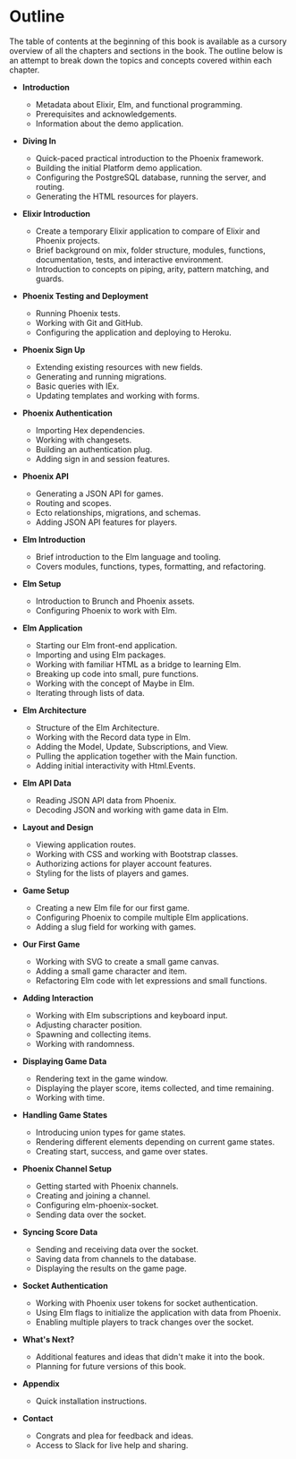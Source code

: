 # Outline

The table of contents at the beginning of this book is available as a cursory
overview of all the chapters and sections in the book. The outline below is an
attempt to break down the topics and concepts covered within each chapter.

- **Introduction**
  - Metadata about Elixir, Elm, and functional programming.
  - Prerequisites and acknowledgements.
  - Information about the demo application.

- **Diving In**
  - Quick-paced practical introduction to the Phoenix framework.
  - Building the initial Platform demo application.
  - Configuring the PostgreSQL database, running the server, and routing.
  - Generating the HTML resources for players.

- **Elixir Introduction**
  - Create a temporary Elixir application to compare of Elixir and Phoenix
    projects.
  - Brief background on mix, folder structure, modules, functions,
    documentation, tests, and interactive environment.
  - Introduction to concepts on piping, arity, pattern matching, and guards.

- **Phoenix Testing and Deployment**
  - Running Phoenix tests.
  - Working with Git and GitHub.
  - Configuring the application and deploying to Heroku.

- **Phoenix Sign Up**
  - Extending existing resources with new fields.
  - Generating and running migrations.
  - Basic queries with IEx.
  - Updating templates and working with forms.

- **Phoenix Authentication**
  - Importing Hex dependencies.
  - Working with changesets.
  - Building an authentication plug.
  - Adding sign in and session features.

- **Phoenix API**
  - Generating a JSON API for games.
  - Routing and scopes.
  - Ecto relationships, migrations, and schemas.
  - Adding JSON API features for players.

- **Elm Introduction**
  - Brief introduction to the Elm language and tooling.
  - Covers modules, functions, types, formatting, and refactoring.

- **Elm Setup**
  - Introduction to Brunch and Phoenix assets.
  - Configuring Phoenix to work with Elm.

- **Elm Application**
  - Starting our Elm front-end application.
  - Importing and using Elm packages.
  - Working with familiar HTML as a bridge to learning Elm.
  - Breaking up code into small, pure functions.
  - Working with the concept of Maybe in Elm.
  - Iterating through lists of data.

- **Elm Architecture**
  - Structure of the Elm Architecture.
  - Working with the Record data type in Elm.
  - Adding the Model, Update, Subscriptions, and View.
  - Pulling the application together with the Main function.
  - Adding initial interactivity with Html.Events.

- **Elm API Data**
  - Reading JSON API data from Phoenix.
  - Decoding JSON and working with game data in Elm.

- **Layout and Design**
  - Viewing application routes.
  - Working with CSS and working with Bootstrap classes.
  - Authorizing actions for player account features.
  - Styling for the lists of players and games.

- **Game Setup**
  - Creating a new Elm file for our first game.
  - Configuring Phoenix to compile multiple Elm applications.
  - Adding a slug field for working with games.

- **Our First Game**
  - Working with SVG to create a small game canvas.
  - Adding a small game character and item.
  - Refactoring Elm code with let expressions and small functions.

- **Adding Interaction**
  - Working with Elm subscriptions and keyboard input.
  - Adjusting character position.
  - Spawning and collecting items.
  - Working with randomness.

- **Displaying Game Data**
  - Rendering text in the game window.
  - Displaying the player score, items collected, and time remaining.
  - Working with time.

- **Handling Game States**
  - Introducing union types for game states.
  - Rendering different elements depending on current game states.
  - Creating start, success, and game over states.

- **Phoenix Channel Setup**
  - Getting started with Phoenix channels.
  - Creating and joining a channel.
  - Configuring elm-phoenix-socket.
  - Sending data over the socket.

- **Syncing Score Data**
  - Sending and receiving data over the socket.
  - Saving data from channels to the database.
  - Displaying the results on the game page.

- **Socket Authentication**
  - Working with Phoenix user tokens for socket authentication.
  - Using Elm flags to initialize the application with data from Phoenix.
  - Enabling multiple players to track changes over the socket.

- **What's Next?**
  - Additional features and ideas that didn't make it into the book.
  - Planning for future versions of this book.

- **Appendix**
  - Quick installation instructions.

- **Contact**
  - Congrats and plea for feedback and ideas.
  - Access to Slack for live help and sharing.
